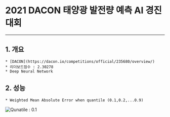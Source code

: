 # 2021 DACON 태양광 발전량 예측 AI 경진대회
---
## 1. 개요
    * [DACON](https://dacon.io/competitions/official/235680/overview/)
    * 리더보드점수 : 2.30278
    * Deep Neural Network

## 2. 성능
    * Weighted Mean Absolute Error when quantile (0.1,0.2,...0.9)
 ![Qunatile : 0.1](https://www.notion.so/Dacon_2021_Sunlight-Forecasting-9e474d8c303d49379bbe437e7426c762#b88d33e2d81a4ee7886baede26a59207)
